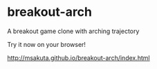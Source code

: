 breakout-arch
=============

A breakout game clone with arching trajectory

Try it now on your browser!

http://msakuta.github.io/breakout-arch/index.html
